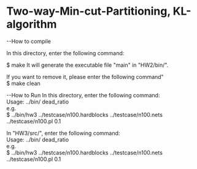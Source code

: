 # Two-way-Min-cut-Partitioning, KL-algorithm

--How to compile <br>

  In this directory, enter the following command: <br>
  
  $ make
  It will generate the executable file "main" in "HW2/bin/". <br>
  
 If you want to remove it, please enter the following command"<br>
  $ make clean
  
  
--How to Run
 In this directory, enter the following command: <br>
  Usage: ../bin/<exe> <hardblocks file> <nets file> <pl file> dead_ratio<br>
  e.g.<br>
  $ ../bin/hw3 ../testcase/n100.hardblocks ../testcase/n100.nets ../testcase/n100.pl 0.1 <br>

  In "HW3/src/", enter the following command: <br>
  Usage: ../bin/<exe> <hardblocks file> <nets file> <pl file> dead_ratio <br>
  e.g. <br>
  $ ../bin/hw3 ../testcase/n100.hardblocks ../testcase/n100.nets ../testcase/n100.pl 0.1

